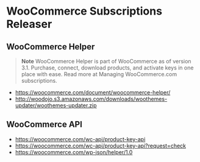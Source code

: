 # WooCommerce Subscriptions Releaser

## WooCommerce Helper

> **Note**
> WooCommerce Helper is part of WooCommerce as of version 3.1. Purchase, connect, download products, and activate keys in one place with ease. Read more at Managing WooCommerce.com subscriptions.

- https://woocommerce.com/document/woocommerce-helper/
- http://woodojo.s3.amazonaws.com/downloads/woothemes-updater/woothemes-updater.zip

## WooCommerce API

- https://woocommerce.com/wc-api/product-key-api
- https://woocommerce.com/wc-api/product-key-api?request=check
- https://woocommerce.com/wp-json/helper/1.0
